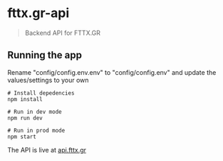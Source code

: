 # fttx.gr-api

> Backend API for FTTX.GR

## Running the app

Rename "config/config.env.env" to "config/config.env" and update the values/settings to your own

```
# Install depedencies
npm install

# Run in dev mode
npm run dev

# Run in prod mode
npm start
```

The API is live at [api.fttx.gr](https://api.fttx.gr)
